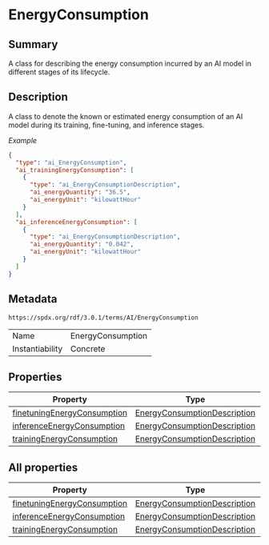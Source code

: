 <!-- Automatically generated by spec-parser v2.5.0 on 2024-08-10T18:46:28.607668+00:00 -->
<!-- SPDX-License-Identifier: Community-Spec-1.0 -->

# EnergyConsumption

## Summary

A class for describing the energy consumption incurred by an AI model in
different stages of its lifecycle.


## Description

A class to denote the known or estimated energy consumption of an AI model
during its training, fine-tuning, and inference stages.

*Example*

```json
{
  "type": "ai_EnergyConsumption",
  "ai_trainingEnergyConsumption": [
    {
      "type": "ai_EnergyConsumptionDescription",
      "ai_energyQuantity": "36.5",
      "ai_energyUnit": "kilowattHour"
    }
  ],
  "ai_inferenceEnergyConsumption": [
    {
      "type": "ai_EnergyConsumptionDescription",
      "ai_energyQuantity": "0.042",
      "ai_energyUnit": "kilowattHour"
    }
  ]
}
```


## Metadata

`https://spdx.org/rdf/3.0.1/terms/AI/EnergyConsumption`


| | |
|---|---|
| Name | EnergyConsumption |
| Instantiability | Concrete |






## Properties

| Property | Type | minCount | maxCount |
|---|---|:---:|:---:|
| [finetuningEnergyConsumption](../Properties/finetuningEnergyConsumption.md) | [EnergyConsumptionDescription](../Classes/EnergyConsumptionDescription.md) | 0 | * |
| [inferenceEnergyConsumption](../Properties/inferenceEnergyConsumption.md) | [EnergyConsumptionDescription](../Classes/EnergyConsumptionDescription.md) | 0 | * |
| [trainingEnergyConsumption](../Properties/trainingEnergyConsumption.md) | [EnergyConsumptionDescription](../Classes/EnergyConsumptionDescription.md) | 0 | * |



## All properties

| Property | Type | minCount | maxCount |
|---|---|:---:|:---:|
| [finetuningEnergyConsumption](../../AI/Properties/finetuningEnergyConsumption.md) | [EnergyConsumptionDescription](../../AI/Classes/EnergyConsumptionDescription.md) | 0 | * |
| [inferenceEnergyConsumption](../../AI/Properties/inferenceEnergyConsumption.md) | [EnergyConsumptionDescription](../../AI/Classes/EnergyConsumptionDescription.md) | 0 | * |
| [trainingEnergyConsumption](../../AI/Properties/trainingEnergyConsumption.md) | [EnergyConsumptionDescription](../../AI/Classes/EnergyConsumptionDescription.md) | 0 | * |



